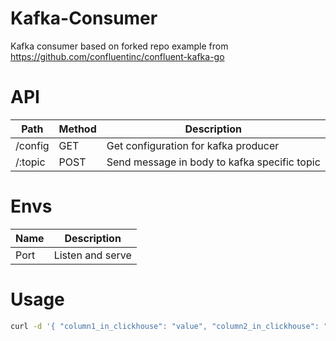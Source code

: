 # Kafka-Consumer

Kafka consumer based on forked repo example from https://github.com/confluentinc/confluent-kafka-go

# API
| Path    | Method | Description                                  |
|---------|--------|----------------------------------------------|
| /config | GET    | Get configuration for kafka producer         |
| /:topic | POST   | Send message in body to kafka specific topic |

# Envs
| Name    | Description                                  |
|---------|----------------------------------------------|
| Port    |   Listen and serve                           |

# Usage
```sh
curl -d '{ "column1_in_clickhouse": "value", "column2_in_clickhouse": "value" }' localhost:8080/my_kafka_topic_name
```

